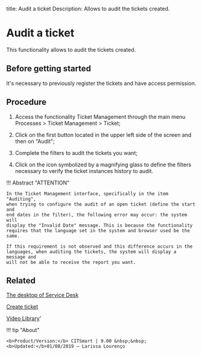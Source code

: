 title: Audit a ticket
Description: Allows to audit the tickets created. 
# Audit a ticket
This functionality allows to audit the tickets created.

Before getting started
--------------------------

It's necessary to previously register the tickets and have access permission.

Procedure
-------------

1.  Access the functionality Ticket Management through the main menu Processes
    \> Ticket Management \> Ticket;

2.  Click on the first button located in the upper left side of the screen and then
    on "Audit";

3.  Complete the filters to audit the tickets you want;

4.  Click on the icon symbolized by a magnifying glass to define the filters
    necessary to verify the ticket instances history to audit.

!!! Abstract "ATTENTION"

    In the Ticket Management interface, specifically in the item "Auditing",
    when trying to configure the audit of an open ticket (define the start and
    end dates in the filter), the following error may occur: the system will
    display the "Invalid Date" message. This is because the functionality
    requires that the language set in the system and browser used be the same.

    If this requirement is not observed and this difference occurs in the
    languages, when auditing the tickets, the system will display a message and
    will not be able to receive the report you want.



Related
-----------

[The desktop of Service Desk](/en-us/citsmart-platform-8/processes/tickets/use/desktop-of-service-desk.html)

[Create ticket](/en-us/citsmart-platform-8/processes/tickets/use/create-ticket.html)

<i class='fa fa-youtube-play  fa-2x' style='color:#97ce17;vertical-align: middle;'> </i> [Video Library](https://www.youtube.com/playlist?list=PLB5qK2uzf2RNrJnhiXj3dbmgsm9-quhfz)'

!!! tip "About"

    <b>Product/Version:</b> CITSmart | 9.00 &nbsp;&nbsp;
    <b>Updated:</b>01/08/2019 – Larissa Lourenço

